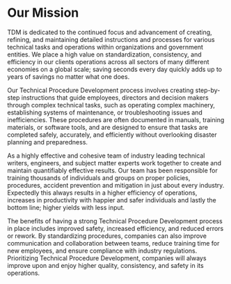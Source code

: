 # Our Mission

TDM is dedicated to the continued focus and advancement of creating, refining, and maintaining detailed instructions and processes for various technical tasks and operations within organizations and government entities. We place a high value on standardization, consistency, and efficiency in our clients operations across all sectors of many different economies on a global scale; saving seconds every day quickly adds up to years of savings no matter what one does.

Our Technical Procedure Development process involves creating step-by-step instructions that guide employees, directors and decision makers through complex technical tasks, such as operating complex machinery, establishing systems of maintenance, or troubleshooting issues and inefficiencies. These procedures are often documented in manuals, training materials, or software tools, and are designed to ensure that tasks are completed safely, accurately, and efficiently without overlooking disaster planning and preparedness.

As a highly effective and cohesive team of industry leading technical writers, engineers, and subject matter experts work together to create and maintain quantifiably effective results. Our team has been responsible for training thousands of individuals and groups on proper policies, procedures, accident prevention and mitigation in just about every industry. Expectedly this always results in a higher efficiency of operations, increases in productivity with happier and safer individuals and lastly the bottom line; higher yields with less input.

The benefits of having a strong Technical Procedure Development process in place includes improved safety, increased efficiency, and reduced errors or rework. By standardizing procedures, companies can also improve communication and collaboration between teams, reduce training time for new employees, and ensure compliance with industry regulations.
Prioritizing Technical Procedure Development, companies will always improve upon and enjoy higher quality, consistency, and safety in its operations.
